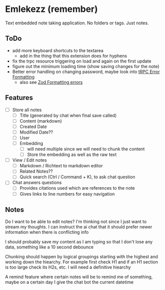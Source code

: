 # Emlekezz (remember)

Text embedded note taking application. No folders or tags. Just notes.

## ToDo

- add more keyboard shortcuts to the textarea
  - add in the thing that this extension does for hyphens
- fix the trpc resource triggering on load and again on the first update
- figure out the minimum loading time (show saving changes for the note)
- Better error handling on changing password, maybe look into [tRPC Error Formatting](https://trpc.io/docs/server/error-formatting)
  - also see [Zod Formatting errors](https://zod.dev/error-formatting)

## Features

- [ ] Store all notes
  - [ ] Title (generated by chat when final save called)
  - [ ] Content (markdown)
  - [ ] Created Date
  - [ ] Modified Date??
  - [ ] User
  - [ ] Embedding
    - [ ] will need multiple since we will need to chunk the content
    - [ ] Store the embedding as well as the raw text
- [ ] View / Edit notes
  - [ ] Markdown / Richtext to markdown editor
  - [ ] Related Notes??
  - [ ] Quick search (Ctrl / Command + K), to ask chat question
- [ ] Chat answers questions
  - [ ] Provides citations used which are references to the note
  - [ ] Gives links to line numbers for easy navigation

## Notes

Do I want to be able to edit notes? I'm thinking not since I just want to stream my thoughts.
I can instruct the ai chat that it should prefer newer information when there is conflicting info

I should probably save my content as I am typing so that I don't lose any data, something like a 10 second debounce

Chunking should happen by logical groupings starting with the highest and working down the hiearchy.
For example first check H1 and if an H1 section is too large check its H2s, etc. I will need a
definitive hiearchy

A remind feature where certain notes will be to remind me of something, maybe on a certain day
I give the chat bot the current datetime
